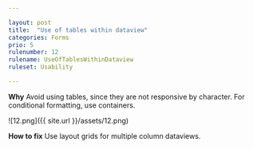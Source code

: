 ```yaml
---

layout: post
title:  "Use of tables within dataview"
categories: Forms
prio: 5
rulenumber: 12
rulename: UseOfTablesWithinDataview
ruleset: Usability

---
```


**Why**
Avoid using tables, since they are not responsive by character. For conditional formatting, use containers.

![12.png]({{ site.url }}/assets/12.png)

**How to fix**
Use layout grids for multiple column dataviews.